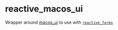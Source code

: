 # reactive_macos_ui

Wrapper around [macos_ui](https://pub.dev/packages/macos_ui) to use with [`reactive_forms`](https://pub.dev/packages/reactive_forms) 